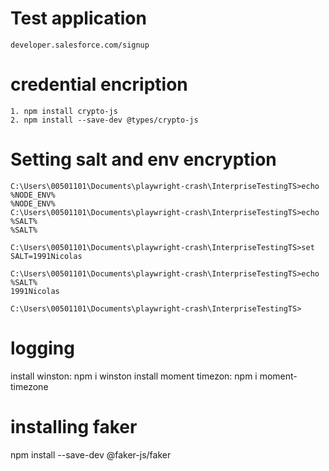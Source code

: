 # Test application
    developer.salesforce.com/signup


# credential encription 
    1. npm install crypto-js
    2. npm install --save-dev @types/crypto-js


# Setting salt and env encryption
    C:\Users\00501101\Documents\playwright-crash\InterpriseTestingTS>echo %NODE_ENV%
    %NODE_ENV%
    C:\Users\00501101\Documents\playwright-crash\InterpriseTestingTS>echo %SALT%
    %SALT%

    C:\Users\00501101\Documents\playwright-crash\InterpriseTestingTS>set SALT=1991Nicolas

    C:\Users\00501101\Documents\playwright-crash\InterpriseTestingTS>echo %SALT%
    1991Nicolas

    C:\Users\00501101\Documents\playwright-crash\InterpriseTestingTS>

# logging

install winston: npm i winston
install moment timezon: npm i moment-timezone


# installing faker
npm install --save-dev @faker-js/faker


